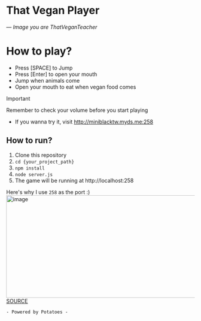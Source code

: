 # That Vegan Player
 — *Image you are ThatVeganTeacher*

# How to play?
- Press [SPACE] to Jump
- Press [Enter] to open your mouth
- Jump when animals come
- Open your mouth to eat when vegan food comes
> [!IMPORTANT]
> Remember to check your volume before you start playing
- If you wanna try it, visit http://miniblacktw.myds.me:258

## How to run?
1. Clone this repository
2. `cd {your_project_path}`
3. `npm install`
4. `node server.js`
5. The game will be running at http://localhost:258

Here's why I use `258` as the port :)
<img width="1242" height="274" alt="image" src="https://github.com/user-attachments/assets/8ae66adb-2636-4f3f-a3cf-962863d84bbd" />
[SOURCE](https://veganuary.com/en-us/how-many-people-took-part-in-veganuary-2025-the-results-explained)


` - Powered by Potatoes - `

